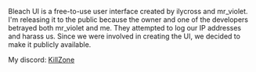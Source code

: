 Bleach UI is a free-to-use user interface created by ilycross and mr_violet. 
I'm releasing it to the public because the owner and one of the developers betrayed both mr_violet and me. 
They attempted to log our IP addresses and harass us. Since we were involved in creating the UI, we decided to make it publicly available.

My discord: [KillZone](https://discord.gg/ESzxG5S4Y2)
